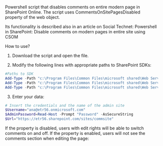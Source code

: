 Powershell script that disables comments on entire modern page in SharePoint Online. The script uses CommentsOnSitePagesDisabled property of the web object.

Its functionality is described also in an article on Social Technet: Powershell in SharePoint: Disable comments on modern pages in entire site using CSOM

 

 

 

How to use?
1. Download the script and open the file.

2. Modify the following lines with appropriate paths to SharePoint SDKs:

 

``` PowerShell
#Paths to SDK 
Add-Type -Path "c:\Program Files\Common Files\microsoft shared\Web Server Extensions\16\ISAPI\Microsoft.SharePoint.Client.dll" 
Add-Type -Path "c:\Program Files\Common Files\microsoft shared\Web Server Extensions\16\ISAPI\Microsoft.SharePoint.Client.Runtime.dll" 
Add-Type -Path "c:\Program Files\Common Files\microsoft shared\Web Server Extensions\16\ISAPI\Microsoft.Office.Client.Policy.dll"    
```

3. Enter your data:
``` PowerShell
# Insert the credentials and the name of the admin site 
$Username="ana@etr56.onmicrosoft.com" 
$AdminPassword=Read-Host -Prompt "Password" -AsSecureString 
$Url="https://etr56.sharepoint.com/sites/commsite" 
``` 
If the property is disabled, users with edit rights will be able to switch comments on and off. If the property is enabled, users will not see the comments section when editing the page:
